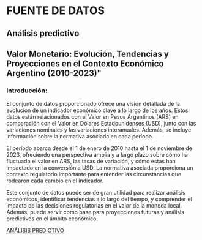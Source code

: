 # FUENTE DE DATOS
## Análisis predictivo
## Valor Monetario: Evolución, Tendencias y Proyecciones en el Contexto Económico Argentino (2010-2023)"
### Introducción:

El conjunto de datos proporcionado ofrece una visión detallada de la evolución de un indicador económico clave a lo largo de los años. Estos datos están relacionados con el Valor en Pesos Argentinos (ARS) en comparación con el Valor en Dólares Estadounidenses (USD), junto con las variaciones nominales y las variaciones interanuales. Además, se incluye información sobre la normativa asociada en cada período.

El período abarca desde el 1 de enero de 2010 hasta el 1 de noviembre de 2023, ofreciendo una perspectiva amplia y a largo plazo sobre cómo ha fluctuado el valor en ARS, las tasas de variación, y cómo estas han impactado en la conversión a USD. La normativa asociada proporciona un contexto regulatorio importante para entender las circunstancias que rodearon cada cambio en el indicador.

Este conjunto de datos puede ser de gran utilidad para realizar análisis económicos, identificar tendencias a lo largo del tiempo, y comprender el impacto de las decisiones regulatorias en el valor de la moneda local. Además, puede servir como base para proyecciones futuras y análisis predictivos en el ámbito económico.

[ANÁLISIS PREDICTIVO](https://gist.github.com/emadiaz15/0a6e1012dc53fd2bd9c8a259486f8a74)